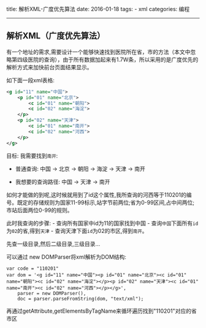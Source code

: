 title: 解析XML-广度优先算法
date: 2016-01-18
tags: 
    - xml
categories: 编程

---


## 解析XML（广度优先算法）

有一个地址的需求,需要设计一个能够快速找到医院所在省，市的方法（本文中忽略第四级医院的查询），由于所有数据加起来有1.7W条，所以采用的是广度优先的解析方式来加快前台页面结果显示。

如下面一段xml表格:

```xml
<g id="11" name="中国">
    <p id="01" name="北京">
        <c id="01" name="朝阳">
        <c id="02" name="海淀">
    </p>
    <p id="02" name="天津">
        <c id="01" name="南开">
        <c id="02" name="河西">
    </p>
</g>
```
目标: 我需要找到`南开`:

- 普通查询: 中国 -> 北京 -> 朝阳 -> 海淀 -> 天津 -> 南开

- 我想要的查询路径: 中国 -> 天津 -> 南开

如何才能做的到呢,这时候就用到了id这个属性,我所查询的河西等于110201的编号。既定的存储规则为国家11-99标示,站字节前两位;省为0-99区间,占中间两位;市站后面两位0-99的规则。

此时我查询的步骤:
    - 查询所有国家中id为11的国家找到中国
    - 查询`中国`下面所有`id`为`02`的省,得到`天津`
    - 查询天津下面`id`为02的市区,得到`南开`。

先查一级目录,然后二级目录,三级目录...

可以通过 new DOMParser将xml解析为DOM结构:

```
var code = "110201"
var dom = '<g id="11" name="中国"><p id="01" name="北京"><c id="01" name="朝阳"><c id="02" name="海淀"></p><p id="02" name="天津"><c id="01" name="南开"><c id="02" name="河西"></p></g>',
    parser = new DOMParser(),
    doc = parser.parseFromString(dom, "text/xml");

```

再通过getAttribute,getElementsByTagName来循环遍历找到"110201"对应的省市区